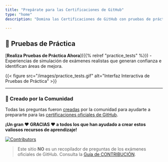 ```yaml
---
title: "Prepárate para las Certificaciones de GitHub"
type: "home"
description: "Domina las Certificaciones de GitHub con pruebas de práctica auténticas. No son recopilaciones de preguntas - preguntas genuinas creadas por la comunidad para los exámenes de GitHub Actions, Administration, Advanced Security, Foundations y Copilot."

---
```




## 🎯 Pruebas de Práctica

[**Realiza Pruebas de Práctica Ahora**]({{% relref "practice_tests" %}}) - Experiencias de simulación de exámenes realistas que generan confianza e identifican áreas de mejora.

{{< figure src="/images/practice_tests.gif" alt="Interfaz Interactiva de Pruebas de Práctica" >}}

---



### 👥 Creado por la Comunidad


Todas las preguntas fueron [creadas](https://github.com/FidelusAleksander/ghcertified/blob/master/CONTRIBUTING.md) por la comunidad para ayudarte a prepararte para las [certificaciones oficiales de GitHub](https://learn.github.com/certifications). 

**¡Un gran ❤️ GRACIAS ❤️ a todos los que han ayudado a crear estos valiosos recursos de aprendizaje!** 

[![Contributors](https://contrib.rocks/image?repo=FidelusAleksander/ghcertified)](https://github.com/FidelusAleksander/ghcertified/graphs/contributors)

> Este sitio **NO** es un recopilador de preguntas de los exámenes oficiales de GitHub. Consulta la [Guía de CONTRIBUCIÓN](https://github.com/FidelusAleksander/ghcertified/blob/master/CONTRIBUTING.md).
